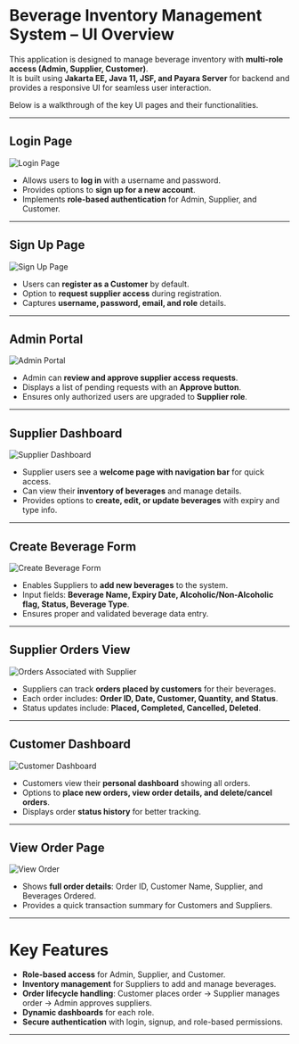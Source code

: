 # Beverage Inventory Management System – UI Overview  

This application is designed to manage beverage inventory with **multi-role access (Admin, Supplier, Customer)**.  
It is built using **Jakarta EE, Java 11, JSF, and Payara Server** for backend and provides a responsive UI for seamless user interaction.  

Below is a walkthrough of the key UI pages and their functionalities.  

---

## Login Page  
![Login Page](UI_Images/Login_Page.png)  

- Allows users to **log in** with a username and password.  
- Provides options to **sign up for a new account**.  
- Implements **role-based authentication** for Admin, Supplier, and Customer.  

---

## Sign Up Page  
![Sign Up Page](UI_Images/Signup_Page.png)  

- Users can **register as a Customer** by default.  
- Option to **request supplier access** during registration.  
- Captures **username, password, email, and role** details.  

---

## Admin Portal  
![Admin Portal](UI_Images/Admin_Portal.png)  

- Admin can **review and approve supplier access requests**.  
- Displays a list of pending requests with an **Approve button**.  
- Ensures only authorized users are upgraded to **Supplier role**.  

---

## Supplier Dashboard  
![Supplier Dashboard](UI_Images/Supplier_Portal.png)  

- Supplier users see a **welcome page with navigation bar** for quick access.  
- Can view their **inventory of beverages** and manage details.  
- Provides options to **create, edit, or update beverages** with expiry and type info.  

---

## Create Beverage Form  
![Create Beverage Form](UI_Images/Create_Beverage.png)  

- Enables Suppliers to **add new beverages** to the system.  
- Input fields: **Beverage Name, Expiry Date, Alcoholic/Non-Alcoholic flag, Status, Beverage Type**.  
- Ensures proper and validated beverage data entry.  

---

## Supplier Orders View  
![Orders Associated with Supplier](UI_Images/Orders_Associated_With_supplier.png)  

- Suppliers can track **orders placed by customers** for their beverages.  
- Each order includes: **Order ID, Date, Customer, Quantity, and Status**.  
- Status updates include: **Placed, Completed, Cancelled, Deleted**.  

---

## Customer Dashboard  
![Customer Dashboard](UI_Images/Customer_Dashboard.png)  

- Customers view their **personal dashboard** showing all orders.  
- Options to **place new orders, view order details, and delete/cancel orders**.  
- Displays order **status history** for better tracking.  

---

## View Order Page  
![View Order](UI_Images/View_Order.png)  

- Shows **full order details**: Order ID, Customer Name, Supplier, and Beverages Ordered.  
- Provides a quick transaction summary for Customers and Suppliers.  

---

# Key Features  

- **Role-based access** for Admin, Supplier, and Customer.  
- **Inventory management** for Suppliers to add and manage beverages.  
- **Order lifecycle handling**: Customer places order → Supplier manages order → Admin approves suppliers.  
- **Dynamic dashboards** for each role.  
- **Secure authentication** with login, signup, and role-based permissions.  

---
